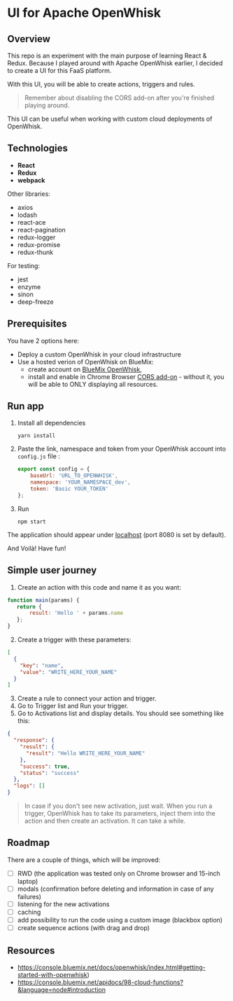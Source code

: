 # UI for Apache OpenWhisk

## Overview
This repo is an experiment with the main purpose of learning React & Redux.
Because I played around with Apache OpenWhisk earlier, I decided to create a UI for this FaaS platform.

With this UI, you will be able to create actions, triggers and rules. 
> Remember about disabling the CORS add-on after you're finished playing around.

This UI can be useful when working with custom cloud deployments of OpenWhisk.

## Technologies
- **React**
- **Redux**
- **webpack**

Other libraries:
- axios
- lodash
- react-ace
- react-pagination
- redux-logger
- redux-promise
- redux-thunk

For testing:
- jest 
- enzyme
- sinon
- deep-freeze

## Prerequisites

You have 2 options here:
- Deploy a custom OpenWhisk in your cloud infrastructure
- Use a hosted verion of OpenWhisk on BlueMix:
  - create account on [BlueMix OpenWhisk](https://console.bluemix.net/registration/?target=%2Fopenwhisk),
  - install and enable in Chrome Browser [CORS add-on](https://chrome.google.com/webstore/detail/allow-control-allow-origi/nlfbmbojpeacfghkpbjhddihlkkiljbi) - without it, you will be able to ONLY displaying all resources.

## Run app
1. Install all dependencies
    ```shell
    yarn install
    ```

1. Paste the link, namespace and token from your OpenWhisk account into `config.js` file :
    ```javascript
    export const config = {
        baseUrl: 'URL_TO_OPENWHISK',
        namespace: 'YOUR_NAMESPACE_dev',
        token: 'Basic YOUR_TOKEN'
    };
    
    ```

1. Run
    ```shell
    npm start
    ```
The application should appear under [localhost](localhost:8080) (port 8080 is set by default).


And Voilà! Have fun!

## Simple user journey

1. Create an action with this code and name it as you want:
```javascript
function main(params) {
   return {
       result: 'Hello ' + params.name
   };
}
```
2. Create a trigger with these parameters:
```json
[
  {
    "key": "name",
    "value": "WRITE_HERE_YOUR_NAME"
  }
]
```

3. Create a rule to connect your action and trigger.
4. Go to Trigger list and Run your trigger.
5. Go to Activations list and display details. You should see something like this:
```json
{
  "response": {
    "result": {
      "result": "Hello WRITE_HERE_YOUR_NAME"
    },
    "success": true,
    "status": "success"
  },
  "logs": []
}
```

> In case if you don't see new activation, just wait. When you run a trigger, OpenWhisk has to take its parameters, 
inject them into the action and then create an activation. It can take a while. 

## Roadmap

There are a couple of things, which will be improved:
- [ ] RWD (the application was tested only on Chrome browser and 15-inch laptop)
- [ ] modals (confirmation before deleting and information in case of any failures)
- [ ] listening for the new activations
- [ ] caching
- [ ] add possibility to run the code using a custom image (blackbox option)
- [ ] create sequence actions (with drag and drop)

## Resources
- https://console.bluemix.net/docs/openwhisk/index.html#getting-started-with-openwhisk)
- https://console.bluemix.net/apidocs/98-cloud-functions?&language=node#introduction
